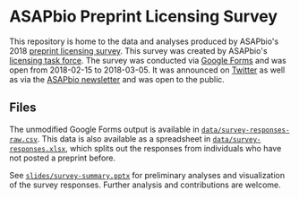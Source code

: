 # ASAPbio Preprint Licensing Survey

This repository is home to the data and analyses produced by ASAPbio's 2018 [preprint licensing survey](http://asapbio.org/licensing-survey).
This survey was created by ASAPbio's [licensing task force](http://asapbio.org/licensing).
The survey was conducted via [Google Forms](https://docs.google.com/forms/d/e/1FAIpQLSfCulXporVje3r73PKPa7kI4zJ9_s5z-9qa5W8gNamODSBDfQ/closedform) and was open from 2018-02-15 to 2018-03-05.
It was announced on [Twitter](https://twitter.com/ASAPbio_/status/964302697657708544) as well as via the [ASAPbio newsletter](http://asapbio.org/asapbio-newsletter-vol-12) and was open to the public.

## Files

The unmodified Google Forms output is available in [`data/survey-responses-raw.csv`](data/survey-responses-raw.csv).
This data is also available as a spreadsheet in [`data/survey-responses.xlsx`](data/survey-responses.xlsx), which splits out the responses from individuals who have not posted a preprint before.

See [`slides/survey-summary.pptx`](slides/survey-summary.pptx) for preliminary analyses and visualization of the survey responses.
Further analysis and contributions are welcome.
